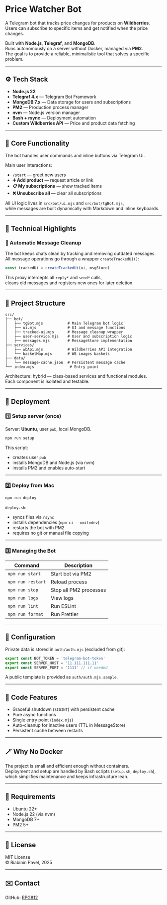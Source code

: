 # Price Watcher Bot

A Telegram bot that tracks price changes for products on **Wildberries**.  
Users can subscribe to specific items and get notified when the price changes.

Built with **Node.js**, **Telegraf**, and **MongoDB**.  
Runs autonomously on a server without Docker, managed via **PM2**.  
The goal is to provide a reliable, minimalistic tool that solves a specific problem.

---

## ⚙️ Tech Stack

- **Node.js 22**
- **Telegraf 4.x** — Telegram Bot Framework  
- **MongoDB 7.x** — Data storage for users and subscriptions  
- **PM2** — Production process manager  
- **nvm** — Node.js version manager  
- **Bash + rsync** — Deployment automation  
- **Custom Wildberries API** — Price and product data fetching

---

## 🧩 Core Functionality

The bot handles user commands and inline buttons via Telegram UI.

Main user interactions:
- `/start` — greet new users  
- **➕ Add product** — request article or link  
- **📋 My subscriptions** — show tracked items  
- **❌ Unsubscribe all** — clear all subscriptions  

All UI logic lives in `src/bot/ui.mjs` and `src/bot/tgBot.mjs`,  
while messages are built dynamically with Markdown and inline keyboards.

---

## 🧠 Technical Highlights

### 🔹 Automatic Message Cleanup

The bot keeps chats clean by tracking and removing outdated messages.  
All message operations go through a wrapper `createTrackedUi()`:

```js
const trackedUi = createTrackedUi(ui, msgStore)
```

This proxy intercepts all `reply*` and `send*` calls,  
cleans old messages and registers new ones for later deletion.

---

## 🧱 Project Structure

```
src/
├── bot/
│   ├── tgBot.mjs           # Main Telegram bot logic
│   ├── ui.mjs              # UI and message functions
│   ├── tracked-ui.mjs      # Message cleanup wrapper
│   ├── user-service.mjs    # User and subscription logic
│   ├── messages.mjs        # MessageStore implementation
├── services/
│   ├── wbApi.mjs           # Wildberries API integration
│   └── basketMap.mjs       # WB images baskets
├── data/
│   └── message-cache.json  # Persistent message cache
└── index.mjs                # Entry point
```

Architecture: hybrid — class-based services and functional modules.  
Each component is isolated and testable.

---

## 🚀 Deployment

### 1️⃣ Setup server (once)

Server: **Ubuntu**, user `pwb`, local MongoDB.

```bash
npm run setup
```

This script:
- creates user `pwb`
- installs MongoDB and Node.js (via nvm)
- installs PM2 and enables auto-start

---

### 2️⃣ Deploy from Mac

```bash
npm run deploy
```

`deploy.sh`:
- syncs files via `rsync`  
- installs dependencies (`npm ci --omit=dev`)  
- restarts the bot with PM2  
- requires no git or manual file copying

---

### 3️⃣ Managing the Bot

| Command | Description |
|----------|-------------|
| `npm run start` | Start bot via PM2 |
| `npm run restart` | Reload process |
| `npm run stop` | Stop all PM2 processes |
| `npm run logs` | View logs |
| `npm run lint` | Run ESLint |
| `npm run format` | Run Prettier |

---

## 🔑 Configuration

Private data is stored in `auth/auth.mjs` (excluded from git):

```js
export const BOT_TOKEN = 'telegram-bot-token'
export const SERVER_HOST = '11.111.111.11'
export const SERVER_PORT = '1111' // if needed
```

A public template is provided as `auth/auth.mjs.sample`.

---

## 🧠 Code Features

- Graceful shutdown (`SIGINT`) with persistent cache  
- Pure async functions  
- Single entry point (`index.mjs`)  
- Auto-cleanup for inactive users (TTL in MessageStore)  
- Persistent cache between restarts  

---

## 🪄 Why No Docker

The project is small and efficient enough without containers.  
Deployment and setup are handled by Bash scripts (`setup.sh`, `deploy.sh`),  
which simplifies maintenance and keeps infrastructure lean.

---

## 🧩 Requirements

- Ubuntu 22+
- Node.js 22 (via nvm)
- MongoDB 7+
- PM2 5+

---

## 📜 License

MIT License  
© Riabinin Pavel, 2025

---

## ✉️ Contact

GitHub: [RPG812](https://github.com/RPG812)
